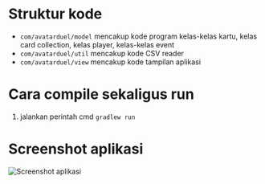 # Struktur kode
- `com/avatarduel/model` mencakup kode program kelas-kelas kartu, kelas card collection, kelas player, kelas-kelas event
- `com/avatarduel/util` mencakup kode CSV reader
- `com/avatarduel/view` mencakup kode tampilan aplikasi

# Cara compile sekaligus run
1. jalankan perintah cmd `gradlew run`

# Screenshot aplikasi
![Screenshot aplikasi](screenshot.png)
